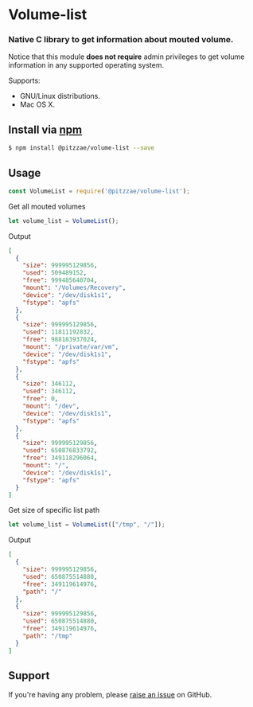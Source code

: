Volume-list
=========
### Native C library to get information about mouted volume.

Notice that this module **does not require** admin privileges to get volume information in any supported operating system.

Supports:

- GNU/Linux distributions.
- Mac OS X.

## Install via [npm](https://npmjs.com)

```bash
$ npm install @pitzzae/volume-list --save
```

## Usage

```javascript
const VolumeList = require('@pitzzae/volume-list');
```

Get all mouted volumes

```javascript
let volume_list = VolumeList();
```

Output

```json
[
  {
    "size": 999995129856,
    "used": 509489152,
    "free": 999485640704,
    "mount": "/Volumes/Recovery",
    "device": "/dev/disk1s1",
    "fstype": "apfs"
  },
  {
    "size": 999995129856,
    "used": 11811192832,
    "free": 988183937024,
    "mount": "/private/var/vm",
    "device": "/dev/disk1s1",
    "fstype": "apfs"
  },
  {
    "size": 346112,
    "used": 346112,
    "free": 0,
    "mount": "/dev",
    "device": "/dev/disk1s1",
    "fstype": "apfs"
  },
  {
    "size": 999995129856,
    "used": 650876833792,
    "free": 349118296064,
    "mount": "/",
    "device": "/dev/disk1s1",
    "fstype": "apfs"
  }
]
```

Get size of specific list path

```javascript
let volume_list = VolumeList(["/tmp", "/"]);
```

Output

```json
[
  {
    "size": 999995129856,
    "used": 650875514880,
    "free": 349119614976,
    "path": "/"
  },
  {
    "size": 999995129856,
    "used": 650875514880,
    "free": 349119614976,
    "path": "/tmp"
  }
]
```

Support
-------

If you're having any problem, please [raise an issue](https://github.com/pitzzae/volume-list/issues/new) on GitHub.